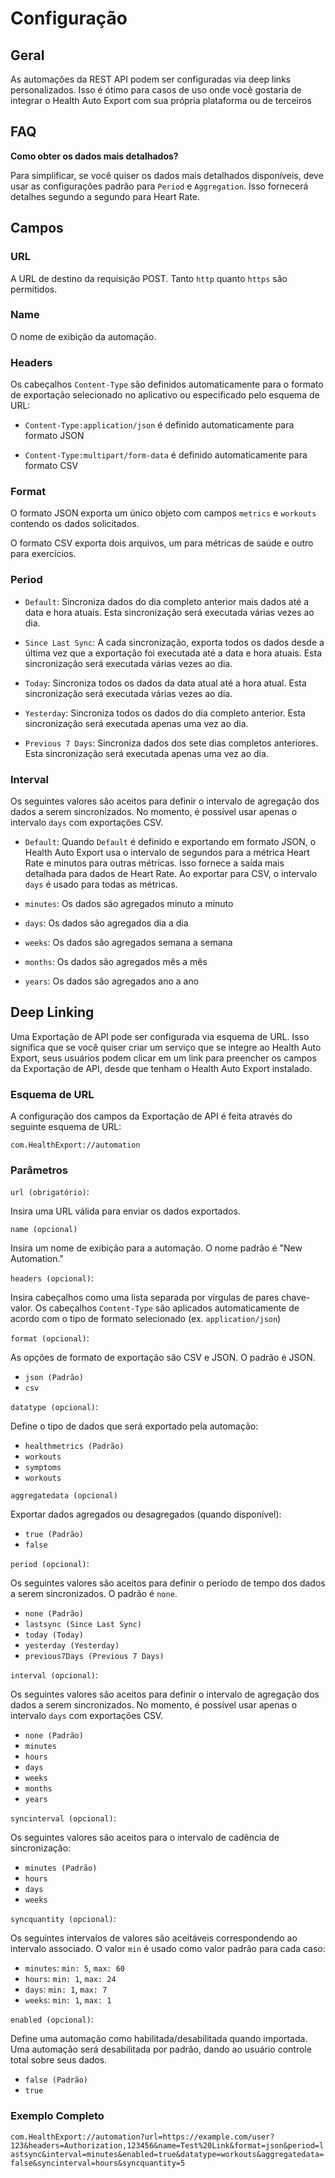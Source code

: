 # Configuração

## Geral

As automações da REST API podem ser configuradas via deep links personalizados. Isso é ótimo para casos de uso onde você gostaria de integrar o Health Auto Export com sua própria plataforma ou de terceiros

## FAQ
**Como obter os dados mais detalhados?**

Para simplificar, se você quiser os dados mais detalhados disponíveis, deve usar as configurações padrão para `Period` e `Aggregation`. Isso fornecerá detalhes segundo a segundo para Heart Rate.

## Campos

### URL

A URL de destino da requisição POST. Tanto `http` quanto `https` são permitidos.

### Name

O nome de exibição da automação.

### Headers

Os cabeçalhos `Content-Type` são definidos automaticamente para o formato de exportação selecionado no aplicativo ou especificado pelo esquema de URL:

- `Content-Type:application/json` é definido automaticamente para formato JSON

- `Content-Type:multipart/form-data` é definido automaticamente para formato CSV

### Format

O formato JSON exporta um único objeto com campos `metrics` e `workouts` contendo os dados solicitados.

O formato CSV exporta dois arquivos, um para métricas de saúde e outro para exercícios.

### Period

- `Default`: Sincroniza dados do dia completo anterior mais dados até a data e hora atuais. Esta sincronização será executada várias vezes ao dia.

- `Since Last Sync`: A cada sincronização, exporta todos os dados desde a última vez que a exportação foi executada até a data e hora atuais. Esta sincronização será executada várias vezes ao dia.

- `Today`: Sincroniza todos os dados da data atual até a hora atual. Esta sincronização será executada várias vezes ao dia.

- `Yesterday`: Sincroniza todos os dados do dia completo anterior. Esta sincronização será executada apenas uma vez ao dia.

- `Previous 7 Days`: Sincroniza dados dos sete dias completos anteriores. Esta sincronização será executada apenas uma vez ao dia.

### Interval

Os seguintes valores são aceitos para definir o intervalo de agregação dos dados a serem sincronizados. No momento, é possível usar apenas o intervalo `days` com exportações CSV.

- `Default`: Quando `Default` é definido e exportando em formato JSON, o Health Auto Export usa o intervalo de segundos para a métrica Heart Rate e minutos para outras métricas. Isso fornece a saída mais detalhada para dados de Heart Rate. Ao exportar para CSV, o intervalo `days` é usado para todas as métricas.

- `minutes`: Os dados são agregados minuto a minuto

- `days`: Os dados são agregados dia a dia

- `weeks`: Os dados são agregados semana a semana

- `months`: Os dados são agregados mês a mês

- `years`: Os dados são agregados ano a ano

## Deep Linking

Uma Exportação de API pode ser configurada via esquema de URL. Isso significa que se você quiser criar um serviço que se integre ao Health Auto Export, seus usuários podem clicar em um link para preencher os campos da Exportação de API, desde que tenham o Health Auto Export instalado.

### Esquema de URL

A configuração dos campos da Exportação de API é feita através do seguinte esquema de URL:

`com.HealthExport://automation`

### Parâmetros

`url (obrigatório)`:

Insira uma URL válida para enviar os dados exportados.

`name (opcional)`

Insira um nome de exibição para a automação. O nome padrão é "New Automation."

`headers (opcional)`:

Insira cabeçalhos como uma lista separada por vírgulas de pares chave-valor. Os cabeçalhos `Content-Type` são aplicados automaticamente de acordo com o tipo de formato selecionado (ex. `application/json`)

`format (opcional)`:

As opções de formato de exportação são CSV e JSON. O padrão é JSON.

- `json (Padrão)`
- `csv`

`datatype (opcional)`:

Define o tipo de dados que será exportado pela automação:

- `healthmetrics (Padrão)`
- `workouts`
- `symptoms`
- `workouts`

`aggregatedata (opcional)`

Exportar dados agregados ou desagregados (quando disponível):

- `true (Padrão)`
- `false`

`period (opcional)`:

Os seguintes valores são aceitos para definir o período de tempo dos dados a serem sincronizados. O padrão é `none`.

- `none (Padrão)`
- `lastsync (Since Last Sync)`
- `today (Today)`
- `yesterday (Yesterday)`
- `previous7Days (Previous 7 Days)`

`interval (opcional)`:

Os seguintes valores são aceitos para definir o intervalo de agregação dos dados a serem sincronizados. No momento, é possível usar apenas o intervalo `days` com exportações CSV.

- `none (Padrão)`
- `minutes`
- `hours`
- `days`
- `weeks`
- `months`
- `years`

`syncinterval (opcional)`:

Os seguintes valores são aceitos para o intervalo de cadência de sincronização:

- `minutes (Padrão)`
- `hours`
- `days`
- `weeks`

`syncquantity (opcional)`:

Os seguintes intervalos de valores são aceitáveis correspondendo ao intervalo associado. O valor `min` é usado como valor padrão para cada caso:

- `minutes`: `min: 5`, `max: 60`
- `hours`: `min: 1`, `max: 24`
- `days`: `min: 1`, `max: 7`
- `weeks`: `min: 1`, `max: 1`

`enabled (opcional)`:

Define uma automação como habilitada/desabilitada quando importada. Uma automação será desabilitada por padrão, dando ao usuário controle total sobre seus dados.

- `false (Padrão)`
- `true`

### Exemplo Completo

`com.HealthExport://automation?url=https://example.com/user?123&headers=Authorization,123456&name=Test%20Link&format=json&period=lastsync&interval=minutes&enabled=true&datatype=workouts&aggregatedata=false&syncinterval=hours&syncquantity=5`


